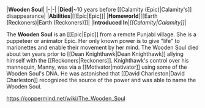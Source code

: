 |**Wooden Soul**|
|-|-|
|**Died**|~10 years before [[Calamity (Epic)\|Calamity's]] disappearance|
|**Abilities**|[[Epic\|Epic]]|
|**Homeworld**|[[Earth (Reckoners)\|Earth (Reckoners)]]|
|**Introduced In**|*[[Calamity\|Calamity]]*|

The **Wooden Soul** is an [[Epic\|Epic]] from a remote Punjabi village. She is a puppeteer or animator Epic. Her only known power is to give "life" to marionettes and enable their movement by her mind.
The Wooden Soul died about ten years prior to [[Dean Knighthawk\|Dean Knighthawk]] allying himself with the [[Reckoners\|Reckoners]]. Knighthawk's control over his mannequin, Manny, was via a [[Motivator\|motivator]] using some of the Wooden Soul's DNA. He was astonished that [[David Charleston\|David Charleston]] recognized the source of the power and was able to name the Wooden Soul.



https://coppermind.net/wiki/The_Wooden_Soul
